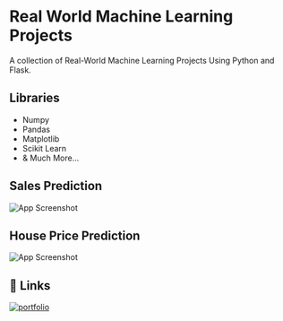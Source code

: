 
# Real World Machine Learning Projects

A collection of Real-World Machine Learning Projects Using Python and Flask.


## Libraries

- Numpy
- Pandas
- Matplotlib
- Scikit Learn
- & Much More...

## Sales Prediction

![App Screenshot](![image](https://github.com/user-attachments/assets/c8bad4c0-7ae3-4413-98ea-eaf939812b4e))

## House Price Prediction

![App Screenshot](![image](https://github.com/user-attachments/assets/981714d3-4254-4aa6-90e9-5d9991baa974))


## 🔗 Links
[![portfolio](https://img.shields.io/badge/my_portfolio-000?style=for-the-badge&logo=ko-fi&logoColor=white)](https://katherineoelsner.com/)

